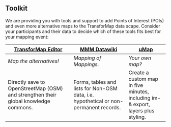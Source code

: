 
## Toolkit

We are providing you with tools and support to add Points of Interest (POIs) and even more alternative maps to the TransforMap data scape. Consider your participants and their data to decide which of these tools fits best for your mapping event:

[TransforMap&nbsp;Editor](http://editor.transformap.co/) | [MMM&nbsp;Datawiki](http://mmm.3oe.de/) | [uMap](https://umap.openstreetmap.fr/)
--- | --- | ---
*Map the alternatives!* | *Mapping of Mappings.* | *Your own map?*
Directly save to OpenStreetMap (OSM) and strengthen their global knowledge commons. | Forms, tables and lists for Non-OSM data, i.e. hypothetical or non-permanent records. | Create a custom map in five minutes, including im- & export, layers plus styling.
